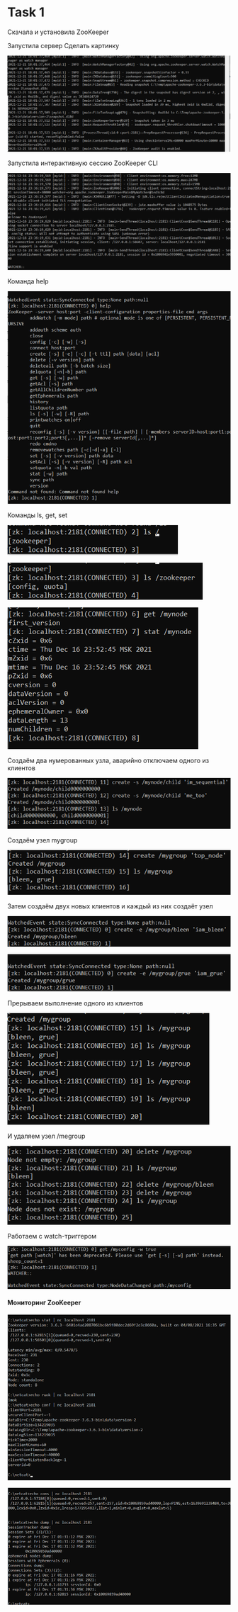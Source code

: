# Task 1

Скачала и установила ZooKeeper

Запустила сервер
Сделать картинку

![](image/Server.png)

Запустила интерактивную сессию ZooKeeper CLI

![](image/CLI.png)

Команда help

![](image/help.png)

Команды ls, get, set

![](image/ls.png)

![](image/ls2.png)

![](image/getset.png)

Создаём два нумерованных узла, аварийно отключаем одного из клиентов

![](image/num.png)

Создаём узел mygroup

![](image/mygroup.png)

Затем создаём двух новых клиентов и каждый из них создаёт узел

![](image/bleen.png)

![](image/grue.png)

Прерываем выполнение одного из клиентов

![](image/delete.png)

И удаляем узел /megroup

![](image/delete2.png)

Работаем с watch-триггером

![](image/2.1.png)

#### Мониторинг ZooKeeper

![](image/m1.png)

![](image/m2.png)










